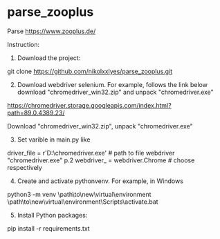 # parse_zooplus
Parse https://www.zooplus.de/

Instruction:
1. Download the project:
  
  git clone https://github.com/nikolxxlyes/parse_zooplus.git
  
2. Download webdriver selenium. For example, follows the link below download "chromedriver_win32.zip" and unpack "chromedriver.exe"
    
  https://chromedriver.storage.googleapis.com/index.html?path=89.0.4389.23/
  
  Download "chromedriver_win32.zip", unpack "chromedriver.exe"

3. Set varible in main.py like
  
  driver_file = r'D:\chromedriver.exe'  # path to file webdriver "chromedriver.exe" p.2
  webdriver_ = webdriver.Chrome         # choose respectively
  
4. Create and activate pythonvenv. For example, in Windows
  
  python3 -m venv \path\to\new\virtual\environment
  \path\to\new\virtual\environment\Scripts\activate.bat
  
5. Install Python packages:
  
  pip install -r requirements.txt
  

